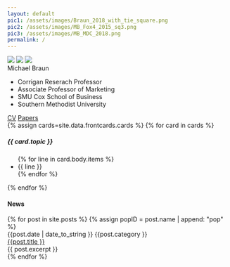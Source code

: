 ```yaml
---
layout: default
pic1: /assets/images/Braun_2018_with_tie_square.png
pic2: /assets/images/MB_Fox4_2015_sq3.png
pic3: /assets/images/MB_MDC_2018.png
permalink: /
---
```



<div class="row g-0 justify-content-center">
  <img class='col-4' src='{{ page.pic1 }}'>
  <img class='col-4' src='{{ page.pic2 }}'>
  <img class="col-4" src='{{ page.pic3 }}'>
</div>




  <div class=" container-fluid card shadow my-4">
    <span class="topic">Michael Braun</span>
    <div class="body">
      <div class="d-flex justify-content-evenly">
        <div class="col-7  my-1">
          <ul>
            <li class="list-group-item">Corrigan Reserach Professor</li>
            <li class="list-group-item">Associate Professor of Marketing</li>
            <li class="list-group-item">SMU Cox School of Business</li>
            <li class="list-group-item">Southern Methodist University</li>
          </ul>
        </div>
        <div class="col-5  my-1 text-center">
          <a class="btn btn-outline-primary mx-1" href="/cv/">CV</a>
          <a class="btn btn-outline-primary mx-1" href="/papers/">Papers</a>
        </div>
      </div>
    </div>
  </div>






<div class="row" data-masonry='{"percentPosition": true }'>
  {% assign cards=site.data.frontcards.cards %}  <!-- |sort: "order" % } -->
  {% for card in cards %}
  <div class="col-sm-12 col-md-6 col-lg-4 col-xl-4 py-1 my-1">
    <div class="card shadow">
      <h5 class="topic"> {{ card.topic }} </h5>
      <div class="body">
        <ul>
          {% for line in card.body.items %}
          <li> {{ line }} </li>
          {% endfor %}
        </ul>
      </div>
    </div>
  </div>
  {% endfor %}
</div>




<div class="my-3">
  <h4>News</h4>


<div class='row' data-masonry='{"percentPosition": true }'>
  {% for post in site.posts %}
  {% assign popID = post.name  | append: "pop"  %}
  <div class='col-sm-12 col-lg-6 col-xl-4 px-2 py-1 my-1'>
    <div class="paper-card" data-bs-toggle="modal"  data-bs-target="{{ popID | prepend: "#" }}">
      <div class="d-flex justify-content-apart">
        <span class="col-6 text-left year">{{post.date | date_to_string }}</span>
        <span class="col-6 text-right topic">{{post.category }}</span>
     </div>
      <a  class="title stretched-link" href="{{ post.url }}">{{post.title }} </a>
      <div class="body">
{{ post.excerpt }}
</div>
    </div>
  </div>
{% endfor %}
</div>



</div>







<!-- I am currently the Corrigan Research Professor, and Associate Professor of Marketing, at the Cox School of Business of Southern Methodist University. -->

<!-- My research interests include: -->

<!-- - Statistical methods for analyzing marketing data (broadly defined) -->
<!-- - Modeling customer value and retention -->
<!-- - Measuring online advertising effectiveness -->
